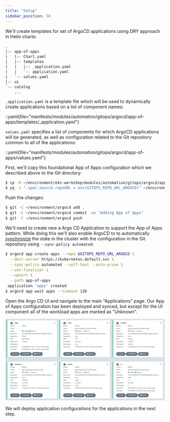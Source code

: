 ```yaml
---
title: "Setup"
sidebar_position: 50
---
```


We'll create templates for set of ArgoCD applications using DRY approach in Helm charts:

```text
.
|-- app-of-apps
|   |-- Chart.yaml
|   |-- templates
|   |   |-- _application.yaml
|   |   `-- application.yaml
|   `-- values.yaml
|-- ui
`-- catalog
    ...
```

`_application.yaml` is a template file which will be used to dynamically create applications based on a list of component names:

<!-- prettier-ignore-start -->
::yaml{file="manifests/modules/automation/gitops/argocd/app-of-apps/templates/_application.yaml"}
<!-- prettier-ignore-end -->

`values.yaml` specifies a list of components for which ArgoCD applications will be generated, as well as configuration related to the Git repository common to all of the applications:

::yaml{file="manifests/modules/automation/gitops/argocd/app-of-apps/values.yaml"}

First, we'll copy this foundational App of Apps configuration which we described above to the Git directory:

```bash
$ cp -R ~/environment/eks-workshop/modules/automation/gitops/argocd/app-of-apps ~/environment/argocd/
$ yq -i ".spec.source.repoURL = env(GITOPS_REPO_URL_ARGOCD)" ~/environment/argocd/app-of-apps/values.yaml
```

Push the changes:

```bash wait=10
$ git -C ~/environment/argocd add .
$ git -C ~/environment/argocd commit -am "Adding App of Apps"
$ git -C ~/environment/argocd push
```

We'll need to create new a Argo CD Application to support the App of Apps pattern. While doing this we'll also enable ArgoCD to to automatically [synchronize](https://argo-cd.readthedocs.io/en/stable/user-guide/auto_sync/) the state in the cluster with the configuration in the Git repository using `--sync-policy automated`:

```bash
$ argocd app create apps --repo $GITOPS_REPO_URL_ARGOCD \
  --dest-server https://kubernetes.default.svc \
  --sync-policy automated --self-heal --auto-prune \
  --set-finalizer \
  --upsert \
  --path app-of-apps
 application 'apps' created
$ argocd app wait apps --timeout 120
```

Open the Argo CD UI and navigate to the main "Applications" page. Our App of Apps configuration has been deployed and synced, but except for the UI component all of the workload apps are marked as "Unknown".

![argocd-ui-apps.png](assets/argocd-ui-apps-unknown.webp)

We will deploy application configurations for the applications in the next step.
